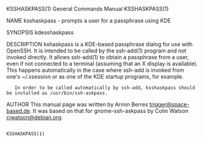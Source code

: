 KSSHASKPASS(1)                                                                             General Commands Manual                                                                             KSSHASKPASS(1)



NAME
       ksshaskpass - prompts a user for a passphrase using KDE

SYNOPSIS
       kdesshaskpass

DESCRIPTION
       kshaskpass is a KDE-based passphrase dialog for use with OpenSSH.  It is intended to be called by the ssh-add(1) program and not invoked directly.  It allows ssh-add(1) to obtain a passphrase from a
       user, even if not connected to a terminal (assuming that an X display is available).  This happens automatically in the case where ssh-add is invoked from one's ~/.xsession or  as  one  of  the  KDE
       startup programs, for example.

       In order to be called automatically by ssh-add, ksshaskpass should be installed as /usr/bin/ssh-askpass.

AUTHOR
       This manual page was written by Armin Berres <trigger@space-based.de>.  It was based on that for gnome-ssh-askpass by Colin Watson <cjwatson@debian.org>.



                                                                                                                                                                                               KSSHASKPASS(1)
